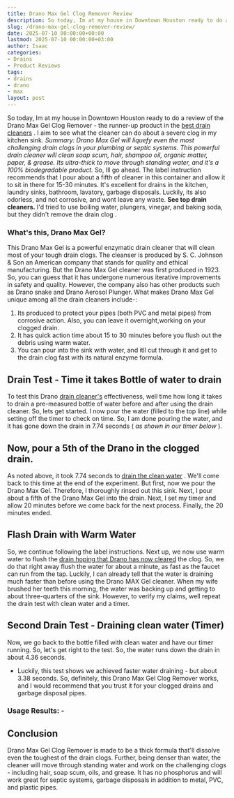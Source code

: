 ```yaml
---
title: Drano Max Gel Clog Remover Review
description: So today, Im at my house in Downtown Houston ready to do a review of the Drano Max Gel Clog Remover - the runner-up product in the best drain cleaners .
slug: /drano-max-gel-clog-remover-review/
date: 2025-07-10 00:00:00+00:00
lastmod: 2025-07-10 00:00:00+03:00
author: Isaac
categories:
- Drains
- Product Reviews
tags:
- drains
- drano
- max
layout: post
---
```

So today, Im at my house in Downtown Houston ready to do a review of the Drano Max Gel Clog Remover - the runner-up product in the
[best drain cleaners](https://pestpolicy.com/best-drain-cleaner//)
. I aim to see what the cleaner can do about a severe clog in my kitchen sink.
*Summary: Drano Max Gel will liquefy even the most challenging drain clogs in your plumbing or septic systems. This powerful drain cleaner will clean soap scum, hair, shampoo oil, organic matter, paper, & grease. Its ultra-thick to move through standing water, and it's a 100% biodegradable product.*
So, Ill go ahead. The label instruction recommends that I pour about a fifth of cleaner in this container and allow it to sit in there for 15-30 minutes. It's excellent for drains in the kitchen, laundry sinks, bathroom, lavatory, garbage disposals. Luckily, its also odorless, and not corrosive, and wont leave any waste.
**See top drain cleaners.**
I'd tried to use boiling water, plungers,
vinegar, and baking soda, but they didn't remove the drain clog
.

### What's this, Drano Max Gel?
This Drano Max Gel is a powerful enzymatic
drain cleaner
that will clean most of your tough drain clogs. The cleanser is produced by S. C. Johnson & Son  an American company that stands for quality and ethical manufacturing.
But the Drano Max Gel cleaner was first produced in 1923. So, you can guess that it has undergone numerous iterative improvements in safety and quality. However, the company also has other products such as Drano snake and Drano Aerosol Plunger.
What makes Drano Max Gel unique among all the drain cleaners include-:
1. Its produced to protect your pipes (both PVC and metal pipes) from corrosive action. Also, you can leave it overnight,working on your clogged drain.
2. It has quick action time  about 15 to 30 minutes before you flush out the debris using warm water.
3. You can pour into the sink with water, and itll cut through it and get to the drain clog fast with its natural enzyme formula.
## Drain Test - Time it takes Bottle of water to drain
To test this Drano
[drain cleaner's](https://pestpolicy.com/is-drain-cleaner-an-acid-or-base/)
effectiveness, well time how long it takes to drain a pre-measured bottle of water before and after using the drain cleaner. So, lets get started. I now pour the water (filled to the top line) while setting off the timer to check on time.
So, I am done pouring the water, and it has gone down the drain in 7.74 seconds (
*as shown in our timer below*
).
## Now, pour a 5th of the Drano in the clogged drain.
As noted above, it took 7.74 seconds to
[drain the clean water](https://pestpolicy.com/how-to-unclog-a-bathtub-drain-with-standing-water/)
. We'll come back to this time at the end of the experiment. But first, now we pour the Drano Max Gel.
Therefore, I thoroughly rinsed out this sink. Next, I pour about a fifth of the Drano Max Gel into the drain. Next, I set my timer and allow 20 minutes before we come back for the next process. Finally, the 20 minutes ended.
## Flash Drain with Warm Water
So, we continue following the label instructions. Next up, we now use warm water to flush the
[drain hoping that Drano has now cleared](https://pestpolicy.com/sink-not-draining-but-pipes-clear/)
the clog. So, we do that right away  flush the water for about a minute, as fast as the faucet can run from the tap.
Luckily, I can already tell that the water is draining much faster than before using the Drano MAX Gel cleaner. When my wife brushed her teeth this morning, the water was backing up and getting to about three-quarters of the sink.
However, to verify my claims, well repeat the drain test  with clean water and a timer.
## Second Drain Test - Draining clean water (Timer)
Now, we go back to the bottle filled with clean water and have our timer running. So, let's get right to the test. So, the water runs down the drain in about 4.36 seconds.
- Luckily, this test shows we achieved faster water draining - but about 3.38 seconds. So, definitely, this Drano Max Gel Clog Remover works, and I would recommend that you trust it for your clogged drains and garbage disposal pipes.
### Usage Results: -
## Conclusion
Drano Max Gel Clog Remover is made to be a thick formula that'll dissolve even the toughest of the drain clogs. Further, being denser than water, the cleaner will move through standing water and work on the challenging clogs - including hair, soap scum, oils, and grease.
It has no phosphorus and will work great for septic systems, garbage disposals in addition to metal, PVC, and plastic pipes.